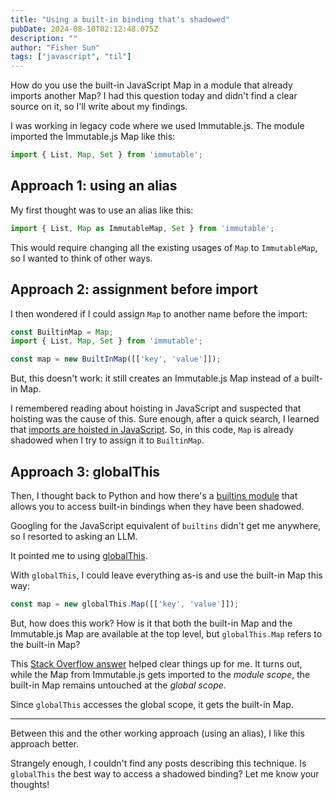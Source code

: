 ```yaml
---
title: "Using a built-in binding that's shadowed"
pubDate: 2024-08-10T02:12:48.075Z
description: ""
author: "Fisher Sun"
tags: ["javascript", "til"]
---
```


How do you use the built-in JavaScript Map in a module that already imports another Map?
I had this question today and didn't find a clear source on it, so I'll write about my findings.

I was working in legacy code where we used Immutable.js.
The module imported the Immutable.js Map like this:

```typescript
import { List, Map, Set } from 'immutable';
```

## Approach 1: using an alias
My first thought was to use an alias like this:

```typescript
import { List, Map as ImmutableMap, Set } from 'immutable';
```

This would require changing all the existing usages of `Map` to `ImmutableMap`,
so I wanted to think of other ways.

## Approach 2: assignment before import
I then wondered if I could assign `Map` to another name before the import:

```typescript
const BuiltinMap = Map;
import { List, Map, Set } from 'immutable';

const map = new BuiltInMap([['key', 'value']]);
```

But, this doesn't work:
it still creates an Immutable.js Map instead of a built-in Map.

I remembered reading about hoisting in JavaScript and suspected that hoisting was the cause of this.
Sure enough, after a quick search, I learned that [imports are hoisted in JavaScript](https://developer.mozilla.org/en-US/docs/Web/JavaScript/Reference/Statements/import#hoisting).
So, in this code, `Map` is already shadowed when I try to assign it to `BuiltinMap`.

## Approach 3: globalThis
Then, I thought back to Python and how there's a [builtins module](https://docs.python.org/3/library/builtins.html)
that allows you to access built-in bindings when they have been shadowed.

Googling for the JavaScript equivalent of `builtins` didn't get me anywhere,
so I resorted to asking an LLM.

It pointed me to using [globalThis](https://developer.mozilla.org/en-US/docs/Web/JavaScript/Reference/Global_Objects/globalThis).

With `globalThis`, I could leave everything as-is and use the built-in Map this way:

```typescript
const map = new globalThis.Map([['key', 'value']]);
```

But, how does this work?
How is it that both the built-in Map and the Immutable.js Map are available at the top level,
but `globalThis.Map` refers to the built-in Map?

This [Stack Overflow answer](https://stackoverflow.com/a/50470191/14106506) helped clear things up for me.
It turns out, while the Map from Immutable.js gets imported to the *module scope*,
the built-in Map remains untouched at the *global scope*.

Since `globalThis` accesses the global scope, it gets the built-in Map.

<hr>

Between this and the other working approach (using an alias),
I like this approach better.

Strangely enough, I couldn't find any posts describing this technique.
Is `globalThis` the best way to access a shadowed binding?
Let me know your thoughts!
